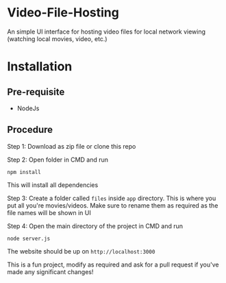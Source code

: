 # Video-File-Hosting
An simple UI interface for hosting video files for local network viewing (watching local movies, video, etc.)

# Installation

## Pre-requisite

- NodeJs

## Procedure

Step 1: Download as zip file or clone this repo

Step 2: Open folder in CMD and run

```
npm install
```

This will install all dependencies

Step 3: Create a folder called  `files` inside `app` directory. This is where you put all you're movies/videos. Make sure to rename them as required as the file names will be shown in UI

Step 4: Open the main directory of the project in CMD and run

```
node server.js
```

The website should be up on `http://localhost:3000`

This is a fun project, modify as required and ask for a pull request if you've made any significant changes!

